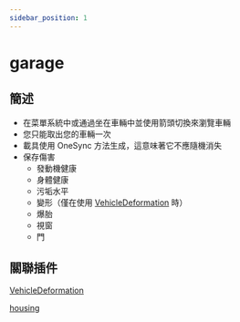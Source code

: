 ```yaml
---
sidebar_position: 1
---
```


# garage

## 簡述

- 在菜單系統中或通過坐在車輛中並使用箭頭切換來瀏覽車輛
- 您只能取出您的車輛一次
- 載具使用 OneSync 方法生成，這意味著它不應隨機消失
- 保存傷害
	- 發動機健康
	- 身體健康
	- 污垢水平
	- 變形（僅在使用 [VehicleDeformation](./gCard) 時）
	- 爆胎
	- 視窗
	- 門

## 關聯插件

[VehicleDeformation](./gCard)

[housing](./housing)